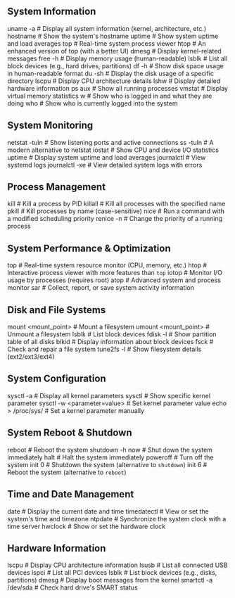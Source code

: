 ## System Information
uname -a                     # Display all system information (kernel, architecture, etc.)
hostname                     # Show the system's hostname
uptime                       # Show system uptime and load averages
top                          # Real-time system process viewer
htop                         # An enhanced version of top (with a better UI)
dmesg                        # Display kernel-related messages
free -h                      # Display memory usage (human-readable)
lsblk                        # List all block devices (e.g., hard drives, partitions)
df -h                        # Show disk space usage in human-readable format
du -sh <directory>           # Display the disk usage of a specific directory
lscpu                        # Display CPU architecture details
lshw                          # Display detailed hardware information
ps aux                       # Show all running processes
vmstat                       # Display virtual memory statistics
w                            # Show who is logged in and what they are doing
who                          # Show who is currently logged into the system

## System Monitoring
netstat -tuln                 # Show listening ports and active connections
ss -tuln                      # A modern alternative to netstat
iostat                        # Show CPU and device I/O statistics
uptime                       # Display system uptime and load averages
journalctl                   # View systemd logs
journalctl -xe                # View detailed system logs with errors

## Process Management
kill <pid>                    # Kill a process by PID
killall <process-name>         # Kill all processes with the specified name
pkill <process-name>           # Kill processes by name (case-sensitive)
nice <command>                 # Run a command with a modified scheduling priority
renice <pid> -n <priority>     # Change the priority of a running process

## System Performance & Optimization
top                          # Real-time system resource monitor (CPU, memory, etc.)
htop                         # Interactive process viewer with more features than `top`
iotop                        # Monitor I/O usage by processes (requires root)
atop                         # Advanced system and process monitor
sar                          # Collect, report, or save system activity information

## Disk and File Systems
mount <device> <mount_point>    # Mount a filesystem
umount <mount_point>           # Unmount a filesystem
lsblk                         # List block devices
fdisk -l                      # Show partition table of all disks
blkid                         # Display information about block devices
fsck <device>                 # Check and repair a file system
tune2fs -l <device>           # Show filesystem details (ext2/ext3/ext4)

## System Configuration
sysctl -a                     # Display all kernel parameters
sysctl <parameter>             # Show specific kernel parameter
sysctl -w <parameter=value>    # Set kernel parameter value
echo <value> > /proc/sys/<parameter>  # Set a kernel parameter manually

## System Reboot & Shutdown
reboot                        # Reboot the system
shutdown -h now               # Shut down the system immediately
halt                          # Halt the system immediately
poweroff                      # Turn off the system
init 0                        # Shutdown the system (alternative to `shutdown`)
init 6                        # Reboot the system (alternative to `reboot`)

## Time and Date Management
date                          # Display the current date and time
timedatectl                   # View or set the system's time and timezone
ntpdate <time-server>         # Synchronize the system clock with a time server
hwclock                       # Show or set the hardware clock

## Hardware Information
lscpu                         # Display CPU architecture information
lsusb                         # List all connected USB devices
lspci                         # List all PCI devices
lsblk                         # List block devices (e.g., disks, partitions)
dmesg                         # Display boot messages from the kernel
smartctl -a /dev/sda          # Check hard drive's SMART status

